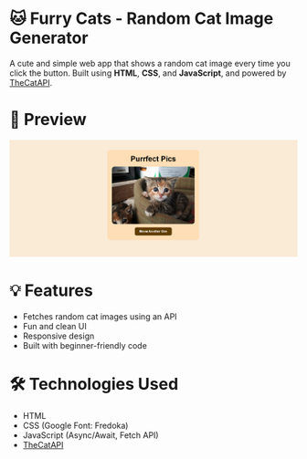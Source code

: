 # 🐱 Furry Cats - Random Cat Image Generator

A cute and simple web app that shows a random cat image every time you click the button. Built using **HTML**, **CSS**, and **JavaScript**, and powered by [TheCatAPI](https://thecatapi.com/).

# 📸 Preview
![Screenshot](preview.png)

# 💡 Features
- Fetches random cat images using an API
- Fun and clean UI
- Responsive design
- Built with beginner-friendly code

# 🛠️ Technologies Used
- HTML
- CSS (Google Font: Fredoka)
- JavaScript (Async/Await, Fetch API)
- [TheCatAPI](https://thecatapi.com/)


